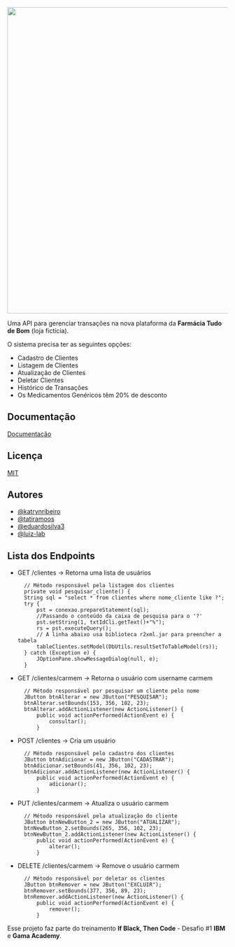 <div align="center">
<img src="https://user-images.githubusercontent.com/106891550/184989414-eb297f24-50da-4584-817c-5bf29741c1ab.png" width="700px"/>
</div>


Uma API para gerenciar transações na nova plataforma da <b>Farmácia Tudo de Bom</b> (loja fictícia).

O sistema  precisa ter as seguintes opções:
- Cadastro de Clientes
- Listagem de Clientes
- Atualização de Clientes
- Deletar Clientes
- Histórico de Transações
- Os Medicamentos Genéricos têm 20% de desconto


## Documentação

[Documentação](https://drive.google.com/drive/folders/1DyyfdhtnQ7aWwHYOW6irNbnZChyGh6Uf?usp=sharing)


## Licença

[MIT](https://choosealicense.com/licenses/mit/)


## Autores

- [@katrynribeiro](https://www.github.com/katrynribeiro)
- [@tatiramoos](https://www.github.com/tatiramoos)
- [@eduardosilva3](https://www.github.com/eduardosilva3)
- [@luiz-lab](https://www.github.com/luiz-lab)


## Lista dos Endpoints

- GET  /clientes -> Retorna uma lista de usuários

		// Método responsável pela listagem dos clientes
		private void pesquisar_cliente() {
		String sql = "select * from clientes where nome_cliente like ?";
		try {
			pst = conexao.prepareStatement(sql);
			//Passando o conteúdo da caixa de pesquisa para o '?'
			pst.setString(1, txtIdCli.getText()+"%");
			rs = pst.executeQuery();
			// A linha abaixo usa biblioteca r2xml.jar para preencher a tabela
			tableClientes.setModel(DbUtils.resultSetToTableModel(rs));
		} catch (Exception e) {
			JOptionPane.showMessageDialog(null, e);
		}
		
- GET  /clientes/carmem -> Retorna o usuário com username carmem

        // Método responsável por pesquisar um cliente pelo nome
        JButton btnAlterar = new JButton("PESQUISAR");
		btnAlterar.setBounds(153, 356, 102, 23);
		btnAlterar.addActionListener(new ActionListener() {
			public void actionPerformed(ActionEvent e) {
				consultar();
			}
- POST  /clientes -> Cria um usuário

        // Método responsável pelo cadastro dos clientes
        JButton btnAdicionar = new JButton("CADASTRAR");
		btnAdicionar.setBounds(41, 356, 102, 23);
		btnAdicionar.addActionListener(new ActionListener() {
			public void actionPerformed(ActionEvent e) {
				adicionar();
			}
- PUT  /clientes/carmem -> Atualiza o usuário carmem

        // Método responsável pela atualização do cliente
        JButton btnNewButton_2 = new JButton("ATUALIZAR");
		btnNewButton_2.setBounds(265, 356, 102, 23);
		btnNewButton_2.addActionListener(new ActionListener() {
			public void actionPerformed(ActionEvent e) {
				alterar();
			}
- DELETE  /clientes/carmem -> Remove o usuário carmem

        // Método responsável por deletar os clientes
        JButton btnRemover = new JButton("EXCLUIR");
		btnRemover.setBounds(377, 356, 89, 23);
		btnRemover.addActionListener(new ActionListener() {
			public void actionPerformed(ActionEvent e) {
				remover();
			}

Esse projeto faz parte do treinamento <b>If Black, Then Code</b> - Desafio #1 <b>IBM</b> e <b>Gama Academy</b>.
